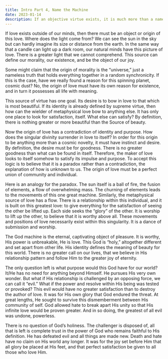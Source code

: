 ```yaml
--- 
title: Intro Part 4, Name the Machine
date: 2023-01-14
description: If an objective virtue exists, it is much more than a nameless force flowing through nature.  There must be a metaphysical source, one that is perfectly in love, caught up in the dance of submission.
---
```


If love exists outside of our minds, then there must be an object or origin of this love.  Where does the light come from?  We can see the sun in the sky but can hardly imagine its size or distance from the earth.  In the same way that a candle can light up a dark room, our natural minds have this picture of love.  There is a greater light that we cannot comprehend.  This source can define our morality, our existence, and be the object of our joy.  

Some might claim that the origin of morality is the “universe,” just a nameless truth that holds everything together in a random synchronicity.  If this is the case, have we really found a reason for this spinning planet, cosmic dust?  No, the origin of love must have its own reason for existence, and in turn it possesses all life with meaning.   

This source of virtue has one goal.  Its desire is to bow in love to that which is most beautiful.  If its identity is already defined by supreme virtue, then how can the wielder of metaphysical love bow to anything else.  It has only one place to look for satisfaction, itself.  What else can satisfy?  By definition, there is nothing greater or more beautiful than the Source of beauty. 

Now the origin of love has a contradiction of identity and purpose.  How does the singular divinity surrender in love to itself?  In order for this origin to be anything more than a cosmic novelty, it must have instinct and desire.  By definition, the desire must be for goodness.  There is no greater goodness than what can be found in itself.  Therefore, the maker of love looks to itself somehow to satisfy its impulse and purpose.  To accept this logic is to believe that it is a paradox rather than a contradiction, the explanation of how is unknown to us.  The origin of love must be a perfect union of community and individual. 

Here is an analogy for the paradox.  The sun itself is a ball of fire, the fusion of elements, a flow of overwhelming mass.  The churning of elements leads to the movements of this one great machine.  Similarly, the metaphysical source of love has a flow.  There is a relationship within this individual, and it is built on this greatest love: to give everything for the satisfaction of seeing the other be lifted up.  Each side seeks the “glory” of the other.  It is worship to lift up the other, to believe that it is worthy above all.  These movements and positions of love necessarily exist within this singularity.  It is a dance of submission and worship.

The God machine is the eternal, captivating object of pleasure.  It is worthy, His power is unbreakable, He is love.  This God is “holy,” altogether different and set apart from other life.  His identity defines the meaning of beauty for this world.  There is no greater call on our lives, that we believe in His relationship pattern and follow Him to the greater joy of eternity.

The only question left is what purpose would this God have for our world?  It/He has no need for anything beyond Himself.  He pursues His very own wonder.  But what if His relationship is challenged by an opposing force, we can call it “evil.”  What if the power and resolve within His being was tested or provoked?  This evil would have no greater satisfaction than to destroy the author of love.  It was for His own glory that God endured the threat.  At great lengths, He sought to survive this dismemberment between His community of self.  God allowed hate to break apart His unity so that His infinite love would be proven greater.  And in so doing, the greatest of all evil was undone, powerless.  

There is no question of God’s holiness.  The challenger is disposed of, all that is left is complete trust in the power of God who remains faithful to His definition.  He has defeated evil and all things are made new.  Death and hate have no claim on His world any longer.  It was for the joy set before Him that all glory be placed at His feet, and that perfect satisfaction be given to all those who love Him.



